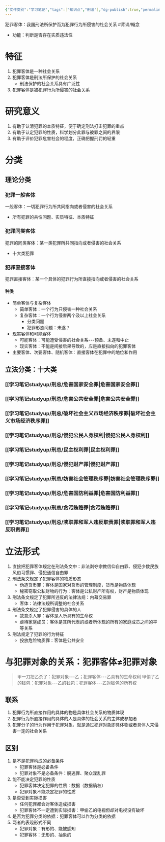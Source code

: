 ```yaml
---
{"文件类别":"学习笔记","tags":["知识点","刑法"],"dg-publish":true,"permalink":"/学习笔记studyup/刑总/犯罪客体/","dgPassFrontmatter":true,"created":"2024-11-01T10:55:11.837+08:00","updated":"2024-11-23T20:27:30.426+08:00"}
---
```


犯罪客体：我国刑法所保护而为犯罪行为所侵害的社会关系 #背诵/概念 
- 功能：判断是否存在实质违法性
# 特征
1. 犯罪客体是一种社会关系
2. 犯罪客体是刑法所保护的社会关系
	- 刑法保护的社会关系具有广泛性
3. 犯罪客体是被犯罪行为所侵害的社会关系
# 研究意义
1. 有助于认清犯罪的本质特征，便于确定刑法打击犯罪的重点
2. 有助于认定犯罪的性质，科学划分此罪与彼罪之间的界限
3. 有助于评价犯罪危害社会的程度，正确把握刑罚的轻重
# 分类
## 理论分类
### 犯罪一般客体
一般客体：一切犯罪行为所共同指向或者侵害的社会关系
- 所有犯罪的共性问题、实质特征、本质特征
### 犯罪同类客体
犯罪的同类客体：某一类犯罪所共同指向或者侵害的社会关系
- 十大类犯罪
### 犯罪直接客体
犯罪直接客体：某一个具体的犯罪行为所直接指向或者侵害的社会关系
#### 种类
- 简单客体与复杂客体
	- 简单客体：一个行为只侵害一种社会关系
	- 复杂客体：一个行为侵害两个及以上社会关系
		- 分类问题
		- 犯罪形态问题：未遂？
- 现实客体和可能客体
	- 可能客体：可能遭受侵害的社会关系---预备、未遂和中止
	- 现实客体：不能是间接后果导致的，应是直接指向的犯罪客体
- 主要客体、次要客体、随机客体：直接客体在犯罪中的地位和作用
## 立法分类：十大类
### [[学习笔记studyup/刑总/危害国家安全罪\|危害国家安全罪]]
### [[学习笔记studyup/刑总/危害公共安全罪\|危害公共安全罪]]
### [[学习笔记studyup/刑总/破坏社会主义市场经济秩序罪\|破坏社会主义市场经济秩序罪]]
### [[学习笔记studyup/刑总/侵犯公民人身权利\|侵犯公民人身权利]]
### [[学习笔记studyup/刑总/民主权利罪\|民主权利罪]]
### [[学习笔记studyup/刑总/侵犯财产罪\|侵犯财产罪]]
### [[学习笔记studyup/刑总/妨害社会管理秩序罪\|妨害社会管理秩序罪]]
### [[学习笔记studyup/刑总/危害国防利益罪\|危害国防利益罪]]
### [[学习笔记studyup/刑总/贪污贿赂罪\|贪污贿赂罪]]
### [[学习笔记studyup/刑总/渎职罪和军人违反职责罪\|渎职罪和军人违反职责罪]]
# 立法形式
1. 直接把犯罪客体规定在刑法条文中：非法剥夺宗教信仰自由罪、侵犯少数民族风俗习惯罪、侵犯通信自由罪
2. 刑法条文规定了犯罪客体的物质形态
	- 伪造货币罪：客体是国家对货币的管理制度，货币是物质体现
	- 秘密窃取公私财物的行为：客体是公私财产所有权，财产是物质体现
3. 刑法条文规定了犯罪所违反的法律法规：内幕交易罪
	- 客体：法律法规所调整的社会关系
4. 刑法条文规定了犯罪侵害的具体的人
	- 故意杀人罪：客体是人所具有的生命权
	- 虐待家庭成员：客体是其所代表的或者所体现的所有的家庭成员之间的平等关系
5. 刑法规定了犯罪的行为特征
	- 投放危险物质罪：客体是公共安全
# 与犯罪对象的关系：犯罪客体≠犯罪对象
>甲一刀把乙杀了：犯罪对象---乙；犯罪客体---乙具有的生命权利
>甲偷了乙的钱包：犯罪对象---乙的钱包；犯罪客体---乙对钱包的所有权
## 联系
1. 犯罪行为所直接作用的具体的物是具体社会关系的物质体现
2. 犯罪行为所直接作用的具体的人是具体的社会关系的主体或参加者
3. 犯罪分子的行为作用于犯罪对象，就是通过犯罪对象即具体物或者具体人来侵害一定的社会关系
## 区别
1. 是不是犯罪构成的必备条件
	- 犯罪客体是必备条件
	- 犯罪对象不是必备条件：脱逃罪、聚众淫乱罪
2. 能不能决定犯罪的性质
	- 犯罪客体决定犯罪的性质：数据（数据确权）
	- 犯罪对象不能决定犯罪的性质
3. 是否受到实际损害
	- 任何犯罪都会对客体造成损害
	- 犯罪客体不一定遭到实际损害：甲偷乙的电视但却对电视没有破坏
4. 是否为犯罪分类的依据：犯罪客体可以作为分类的依据
5. 两者的表现形式不同
	- 犯罪对象：有形的、能被感知
	- 犯罪客体：无形的、抽象的
